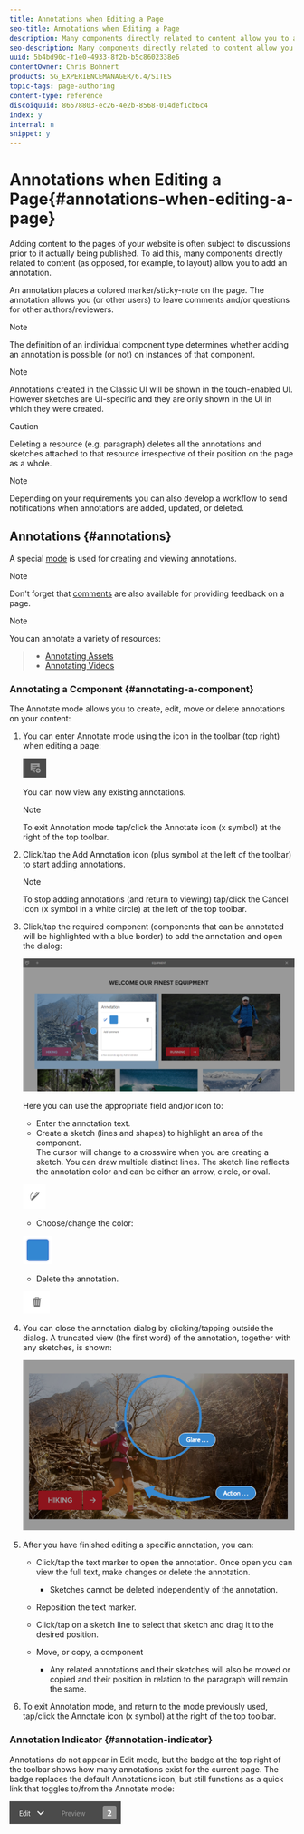 ```yaml
---
title: Annotations when Editing a Page
seo-title: Annotations when Editing a Page
description: Many components directly related to content allow you to add an annotation
seo-description: Many components directly related to content allow you to add an annotation
uuid: 5b4bd90c-f1e0-4933-8f2b-b5c8602338e6
contentOwner: Chris Bohnert
products: SG_EXPERIENCEMANAGER/6.4/SITES
topic-tags: page-authoring
content-type: reference
discoiquuid: 86578803-ec26-4e2b-8568-014def1cb6c4
index: y
internal: n
snippet: y
---
```


# Annotations when Editing a Page{#annotations-when-editing-a-page}

Adding content to the pages of your website is often subject to discussions prior to it actually being published. To aid this, many components directly related to content (as opposed, for example, to layout) allow you to add an annotation.

An annotation places a colored marker/sticky-note on the page. The annotation allows you (or other users) to leave comments and/or questions for other authors/reviewers.

>[!NOTE]
>
>The definition of an individual component type determines whether adding an annotation is possible (or not) on instances of that component.

>[!NOTE]
>
>Annotations created in the Classic UI will be shown in the touch-enabled UI. However sketches are UI-specific and they are only shown in the UI in which they were created.

>[!CAUTION]
>
>Deleting a resource (e.g. paragraph) deletes all the annotations and sketches attached to that resource irrespective of their position on the page as a whole.

>[!NOTE]
>
>Depending on your requirements you can also develop a workflow to send notifications when annotations are added, updated, or deleted.

## Annotations {#annotations}

A special [mode](../../../sites/authoring/using/author-environment-tools.md#page-modes) is used for creating and viewing annotations.

>[!NOTE]
>
>Don't forget that [comments](../../../sites/authoring/using/basic-handling.md#timeline) are also available for providing feedback on a page.

>[!NOTE]
>
>You can annotate a variety of resources:  

>
>* [Annotating Assets](../../../assets/using/managing-assets-touch-ui.md#annotating)
>* [Annotating Videos](../../../assets/using/managing-video-assets.md#annotatingvideos)
>

### Annotating a Component {#annotating-a-component}

The Annotate mode allows you to create, edit, move or delete annotations on your content:

1. You can enter Annotate mode using the icon in the toolbar (top right) when editing a page:

   ![](do-not-localize/screen_shot_2018-03-22at110414.png)

   You can now view any existing annotations.

   >[!NOTE]
   >
   >To exit Annotation mode tap/click the Annotate icon (x symbol) at the right of the top toolbar.

1. Click/tap the Add Annotation icon (plus symbol at the left of the toolbar) to start adding annotations.

   >[!NOTE]
   >
   >To stop adding annotations (and return to viewing) tap/click the Cancel icon (x symbol in a white circle) at the left of the top toolbar.

1. Click/tap the required component (components that can be annotated will be highlighted with a blue border) to add the annotation and open the dialog:

   ![](assets/screen_shot_2018-03-22at110606.png)

   Here you can use the appropriate field and/or icon to:

    * Enter the annotation text.
    * Create a sketch (lines and shapes) to highlight an area of the component.  
      The cursor will change to a crosswire when you are creating a sketch. You can draw multiple distinct lines. The sketch line reflects the annotation color and can be either an arrow, circle, or oval.

   ![](do-not-localize/screen_shot_2018-03-22at110640.png)

    * Choose/change the color:

   ![](do-not-localize/chlimage_1-21.png)

    * Delete the annotation.

   ![](do-not-localize/screen_shot_2018-03-22at110647.png)

1. You can close the annotation dialog by clicking/tapping outside the dialog. A truncated view (the first word) of the annotation, together with any sketches, is shown:

   ![](assets/screen_shot_2018-03-22at110850.png)

1. After you have finished editing a specific annotation, you can:

    * Click/tap the text marker to open the annotation. Once open you can view the full text, make changes or delete the annotation.

        * Sketches cannot be deleted independently of the annotation.

    * Reposition the text marker.
    * Click/tap on a sketch line to select that sketch and drag it to the desired position.  
    * Move, or copy, a component

        * Any related annotations and their sketches will also be moved or copied and their position in relation to the paragraph will remain the same.

1. To exit Annotation mode, and return to the mode previously used, tap/click the Annotate icon (x symbol) at the right of the top toolbar.

### Annotation Indicator {#annotation-indicator}

Annotations do not appear in Edit mode, but the badge at the top right of the toolbar shows how many annotations exist for the current page. The badge replaces the default Annotations icon, but still functions as a quick link that toggles to/from the Annotate mode:

![](assets/chlimage_1-277.png)

